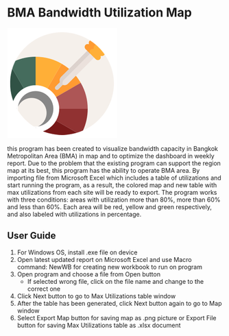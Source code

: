 # BMA Bandwidth Utilization Map
![alt text](https://github.com/rinradanat/bma-bw-map/blob/master/256.png)

this program has been created to visualize bandwidth capacity in Bangkok Metropolitan Area (BMA) in map and to optimize the dashboard in weekly report. 
Due to the problem that the existing program can support the region map at its best, this program has the ability to operate BMA area. 
By importing file from Microsoft Excel which includes a table of utilizations and start running the program, as a result, the colored map and new table with max utilizations from each site will be ready to export. 
The program works with three conditions: areas with utilization more than 80%, more than 60% and less than 60%. Each area will be red, yellow and green respectively, and also labeled with utilizations in percentage.

## User Guide
1.	For Windows OS, install .exe file on device
2.	Open latest updated report on Microsoft Excel and use Macro command: NewWB for creating new workbook to run on program
3.	Open program and choose a file from Open button
	- If selected wrong file, click on the file name and change to the correct one
4.	Click Next button to go to Max Utilizations table window
5.	After the table has been generated, click Next button again to go to Map window
6.	Select Export Map button for saving map as .png picture or Export File button for saving Max Utilizations table as .xlsx document
